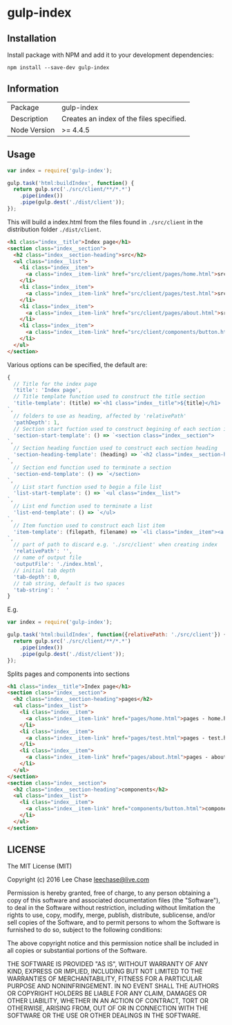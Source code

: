 # gulp-index

## Installation

Install package with NPM and add it to your development dependencies:

`npm install --save-dev gulp-index`

## Information

<table>
<tr>
<td>Package</td><td>gulp-index</td>
</tr>
<tr>
<td>Description</td>
<td>Creates an index of the files specified.</td>
</tr>
<tr>
<td>Node Version</td>
<td>>= 4.4.5</td>
</tr>
</table>

## Usage

```js
var index = require('gulp-index');

gulp.task('html:buildIndex', function() {
  return gulp.src('./src/client/**/*.*')
    .pipe(index())
    .pipe(gulp.dest('./dist/client'));
});
```

This will build a index.html from the files found in `./src/client` in the distribution folder `./dist/client`.

```html
<h1 class="index__title">Index page</h1>
<section class="index__section">
  <h2 class="index__section-heading">src</h2>
  <ul class="index__list">
    <li class="index__item">
      <a class="index__item-link" href="src/client/pages/home.html">src - client/pages/home.html</a>
    </li>
    <li class="index__item">
      <a class="index__item-link" href="src/client/pages/test.html">src - client/pages/test.html</a>
    </li>
    <li class="index__item">
      <a class="index__item-link" href="src/client/pages/about.html">src - client/pages/about.html</a>
    </li>
    <li class="index__item">
      <a class="index__item-link" href="src/client/components/button.html">src - client/components/button.html</a>
    </li>
  </ul>
</section>
```

Various options can be specified, the default are:

```js
{
  // Title for the index page
  'title': 'Index page',
  // Title template function used to construct the title section
  'title-template': (title) =>`<h1 class="index__title">${title}</h1>
`,
  // folders to use as heading, affected by 'relativePath'
  'pathDepth': 1,
  // Section start fuction used to construct begining of each section identified using path depth
  'section-start-template': () => `<section class="index__section">
`,
  // Section heading function used to construct each section heading
  'section-heading-template': (heading) => `<h2 class="index__section-heading">${heading}</h2>
`,
  // Section end function used to terminate a section
  'section-end-template': () => `</section>
`,
  // List start function used to begin a file list
  'list-start-template': () => `<ul class="index__list">
`,
  // List end function used to terminate a list
  'list-end-template': () => `</ul>
`,
  // Item function used to construct each list item
  'item-template': (filepath, filename) => `<li class="index__item"><a class="index__item-link" href="${filepath}/${filename}">${filepath} - ${filename}</a></li>
`,
  // part of path to discard e.g. './src/client' when creating index
  'relativePath': '',
  // name of output file
  'outputFile': './index.html',
  // initial tab depth
  'tab-depth': 0,
  // tab string, default is two spaces
  'tab-string': '  '
}
```

E.g.
```js
var index = require('gulp-index');

gulp.task('html:buildIndex', function({relativePath: './src/client'}) {
  return gulp.src('./src/client/**/*.*')
    .pipe(index())
    .pipe(gulp.dest('./dist/client'));
});
```

Splits pages and components into sections

```html
<h1 class="index__title">Index page</h1>
<section class="index__section">
  <h2 class="index__section-heading">pages</h2>
  <ul class="index__list">
    <li class="index__item">
      <a class="index__item-link" href="pages/home.html">pages - home.html</a>
    </li>
    <li class="index__item">
      <a class="index__item-link" href="pages/test.html">pages - test.html</a>
    </li>
    <li class="index__item">
      <a class="index__item-link" href="pages/about.html">pages - about.html</a>
    </li>
  </ul>
</section>
<section class="index__section">
  <h2 class="index__section-heading">components</h2>
  <ul class="index__list">
    <li class="index__item">
      <a class="index__item-link" href="components/button.html">components - button.html</a>
    </li>
  </ul>
</section>
```


## LICENSE

The MIT License (MIT)

Copyright (c) 2016 Lee Chase <leechase@live.com>

Permission is hereby granted, free of charge, to any person obtaining a copy
of this software and associated documentation files (the "Software"), to deal
in the Software without restriction, including without limitation the rights
to use, copy, modify, merge, publish, distribute, sublicense, and/or sell
copies of the Software, and to permit persons to whom the Software is
furnished to do so, subject to the following conditions:

The above copyright notice and this permission notice shall be included in all
copies or substantial portions of the Software.

THE SOFTWARE IS PROVIDED "AS IS", WITHOUT WARRANTY OF ANY KIND, EXPRESS OR
IMPLIED, INCLUDING BUT NOT LIMITED TO THE WARRANTIES OF MERCHANTABILITY,
FITNESS FOR A PARTICULAR PURPOSE AND NONINFRINGEMENT. IN NO EVENT SHALL THE
AUTHORS OR COPYRIGHT HOLDERS BE LIABLE FOR ANY CLAIM, DAMAGES OR OTHER
LIABILITY, WHETHER IN AN ACTION OF CONTRACT, TORT OR OTHERWISE, ARISING FROM,
OUT OF OR IN CONNECTION WITH THE SOFTWARE OR THE USE OR OTHER DEALINGS IN THE
SOFTWARE.
